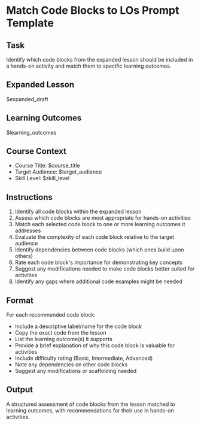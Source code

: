 # Match Code Blocks to LOs Prompt Template

## Task
Identify which code blocks from the expanded lesson should be included in a hands-on activity and match them to specific learning outcomes.

## Expanded Lesson
$expanded_draft

## Learning Outcomes
$learning_outcomes

## Course Context
- Course Title: $course_title
- Target Audience: $target_audience
- Skill Level: $skill_level

## Instructions
1. Identify all code blocks within the expanded lesson
2. Assess which code blocks are most appropriate for hands-on activities
3. Match each selected code block to one or more learning outcomes it addresses
4. Evaluate the complexity of each code block relative to the target audience
5. Identify dependencies between code blocks (which ones build upon others)
6. Rate each code block's importance for demonstrating key concepts
7. Suggest any modifications needed to make code blocks better suited for activities
8. Identify any gaps where additional code examples might be needed

## Format
For each recommended code block:
- Include a descriptive label/name for the code block
- Copy the exact code from the lesson
- List the learning outcome(s) it supports
- Provide a brief explanation of why this code block is valuable for activities
- Include difficulty rating (Basic, Intermediate, Advanced)
- Note any dependencies on other code blocks
- Suggest any modifications or scaffolding needed

## Output
A structured assessment of code blocks from the lesson matched to learning outcomes, with recommendations for their use in hands-on activities.
